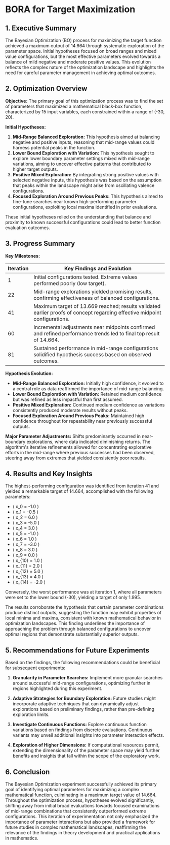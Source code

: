 # BORA for Target Maximization 

## 1. Executive Summary

The Bayesian Optimization (BO) process for maximizing the target function achieved a maximum output of 14.664 through systematic exploration of the parameter space. Initial hypotheses focused on broad ranges and mixed value configurations, but the most effective parameters evolved towards a balance of mild negative and moderate positive values. This evolution reflects the complex nature of the optimization landscape and highlights the need for careful parameter management in achieving optimal outcomes.

## 2. Optimization Overview

**Objective:** The primary goal of this optimization process was to find the set of parameters that maximized a mathematical black-box function, characterized by 15 input variables, each constrained within a range of (-30, 20).

**Initial Hypotheses:** 
1. **Mid-Range Balanced Exploration:** This hypothesis aimed at balancing negative and positive inputs, reasoning that mid-range values could harness potential peaks in the function.
2. **Lower Bound Exploration with Variation:** This hypothesis sought to explore lower boundary parameter settings mixed with mid-range variations, aiming to uncover effective patterns that contributed to higher target outputs.
3. **Positive Mixed Exploration:** By integrating strong positive values with selected negative inputs, this hypothesis was based on the assumption that peaks within the landscape might arise from oscillating valence configurations.
4. **Focused Exploration Around Previous Peaks:** This hypothesis aimed to fine-tune searches near known high-performing parameter configurations, exploiting local maxima identified in prior evaluations.

These initial hypotheses relied on the understanding that balance and proximity to known successful configurations could lead to better function evaluation outcomes.

## 3. Progress Summary

**Key Milestones:**

| Iteration | Key Findings and Evolution                               |
|-----------|---------------------------------------------------------|
| 1         | Initial configurations tested. Extreme values performed poorly (low target). |
| 22        | Mid-range explorations yielded promising results, confirming effectiveness of balanced configurations. |
| 41        | Maximum target of 13.669 reached; results validated earlier proofs of concept regarding effective midpoint configurations. |
| 60        | Incremental adjustments near midpoints confirmed and refined performance trends led to final top result of 14.664. |
| 81        | Sustained performance in mid-range configurations solidified hypothesis success based on observed outcomes. |

**Hypothesis Evolution:**
- **Mid-Range Balanced Exploration:** Initially high confidence, it evolved to a central role as data reaffirmed the importance of mid-range balancing.
- **Lower Bound Exploration with Variation:** Retained medium confidence but was refined as less impactful than first assumed.
- **Positive Mixed Exploration:** Continued medium confidence as variations consistently produced moderate results without peaks.
- **Focused Exploration Around Previous Peaks:** Maintained high confidence throughout for repeatability near previously successful outputs.

**Major Parameter Adjustments:**
Shifts predominantly occurred in near-boundary explorations, where data indicated diminishing returns. The algorithm's iterative refinements allowed for concentrating explorative efforts in the mid-range where previous successes had been observed, steering away from extremes that yielded consistently poor results.

## 4. Results and Key Insights

The highest-performing configuration was identified from iteration 41 and yielded a remarkable target of 14.664, accomplished with the following parameters:

- \( x_0 = -1.0 \)
- \( x_1 = -0.5 \)
- \( x_2 = 6.0 \)
- \( x_3 = -5.0 \)
- \( x_4 = 3.0 \)
- \( x_5 = -1.0 \)
- \( x_6 = 1.0 \)
- \( x_7 = -3.0 \)
- \( x_8 = 3.0 \)
- \( x_9 = 0.0 \)
- \( x_{10} = 1.0 \)
- \( x_{11} = 2.0 \)
- \( x_{12} = 5.0 \)
- \( x_{13} = 4.0 \)
- \( x_{14} = -2.0 \)

Conversely, the worst performance was at iteration 1, where all parameters were set to the lower bound (-30), yielding a target of only 1.995. 

The results corroborate the hypothesis that certain parameter combinations produce distinct outputs, suggesting the function may exhibit properties of local minima and maxima, consistent with known mathematical behavior in optimization landscapes. This finding underlines the importance of approaching the problem through balanced configurations to uncover optimal regions that demonstrate substantially superior outputs.

## 5. Recommendations for Future Experiments

Based on the findings, the following recommendations could be beneficial for subsequent experiments:

1. **Granularity in Parameter Searches:** Implement more granular searches around successful mid-range configurations, optimizing further in regions highlighted during this experiment.
  
2. **Adaptive Strategies for Boundary Exploration:** Future studies might incorporate adaptive techniques that can dynamically adjust explorations based on preliminary findings, rather than pre-defining exploration limits.

3. **Investigate Continuous Functions:** Explore continuous function variations based on findings from discrete evaluations. Continuous variants may unveil additional insights into parameter interaction effects.

4. **Exploration of Higher Dimensions:** If computational resources permit, extending the dimensionality of the parameter space may yield further benefits and insights that fall within the scope of the exploratory work.

## 6. Conclusion

The Bayesian Optimization experiment successfully achieved its primary goal of identifying optimal parameters for maximizing a complex mathematical function, culminating in a maximum target value of 14.664. Throughout the optimization process, hypotheses evolved significantly, shifting away from initial broad evaluations towards focused examinations of mid-range combinations that consistently outperformed extreme configurations. This iteration of experimentation not only emphasized the importance of parameter interactions but also provided a framework for future studies in complex mathematical landscapes, reaffirming the relevance of the findings in theory development and practical applications in mathematics.